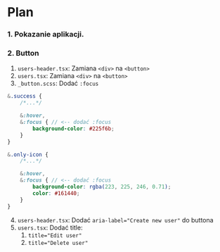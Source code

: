 # Plan

### 1. Pokazanie aplikacji.
### 2. Button
1. `users-header.tsx`: Zamiana `<div>` na `<button>`
2. `users.tsx`: Zamiana `<div>` na `<button>`
3. `_button.scss`: Dodać `:focus`
```scss
&.success {
    /*...*/

    &:hover,
    &:focus { // <-- dodać :focus
        background-color: #225f6b;
    }
}  

&.only-icon {
    /*...*/

    &:hover,
    &:focus { // <-- dodać :focus
        background-color: rgba(223, 225, 246, 0.71);
        color: #161440;
    }
}
```
    
4. `users-header.tsx`: Dodać `aria-label="Create new user"` do buttona
5. `users.tsx`: Dodać title:
    1. `title="Edit user"`
    2. `title="Delete user"`
